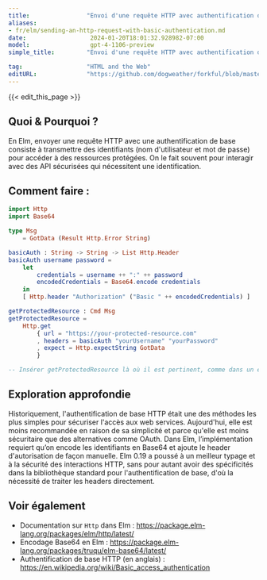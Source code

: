 ```yaml
---
title:                "Envoi d'une requête HTTP avec authentification de base"
aliases:
- fr/elm/sending-an-http-request-with-basic-authentication.md
date:                  2024-01-20T18:01:32.928982-07:00
model:                 gpt-4-1106-preview
simple_title:         "Envoi d'une requête HTTP avec authentification de base"

tag:                  "HTML and the Web"
editURL:              "https://github.com/dogweather/forkful/blob/master/content/fr/elm/sending-an-http-request-with-basic-authentication.md"
---
```


{{< edit_this_page >}}

## Quoi & Pourquoi ?
En Elm, envoyer une requête HTTP avec une authentification de base consiste à transmettre des identifiants (nom d'utilisateur et mot de passe) pour accéder à des ressources protégées. On le fait souvent pour interagir avec des API sécurisées qui nécessitent une identification.

## Comment faire :
```Elm
import Http
import Base64

type Msg
    = GotData (Result Http.Error String)

basicAuth : String -> String -> List Http.Header
basicAuth username password =
    let
        credentials = username ++ ":" ++ password
        encodedCredentials = Base64.encode credentials
    in
    [ Http.header "Authorization" ("Basic " ++ encodedCredentials) ]

getProtectedResource : Cmd Msg
getProtectedResource =
    Http.get
        { url = "https://your-protected-resource.com"
        , headers = basicAuth "yourUsername" "yourPassword"
        , expect = Http.expectString GotData
        }

-- Insérer getProtectedResource là où il est pertinent, comme dans un effet d'initialisation
```

## Exploration approfondie
Historiquement, l'authentification de base HTTP était une des méthodes les plus simples pour sécuriser l'accès aux web services. Aujourd'hui, elle est moins recommandée en raison de sa simplicité et parce qu'elle est moins sécuritaire que des alternatives comme OAuth. Dans Elm, l’implémentation requiert qu’on encode les identifiants en Base64 et ajoute le header d'autorisation de façon manuelle. Elm 0.19 a poussé à un meilleur typage et à la sécurité des interactions HTTP, sans pour autant avoir des spécificités dans la bibliothèque standard pour l'authentification de base, d'où la nécessité de traiter les headers directement.

## Voir également
- Documentation sur `Http` dans Elm : https://package.elm-lang.org/packages/elm/http/latest/
- Encodage Base64 en Elm : https://package.elm-lang.org/packages/truqu/elm-base64/latest/
- Authentification de base HTTP (en anglais) : https://en.wikipedia.org/wiki/Basic_access_authentication

